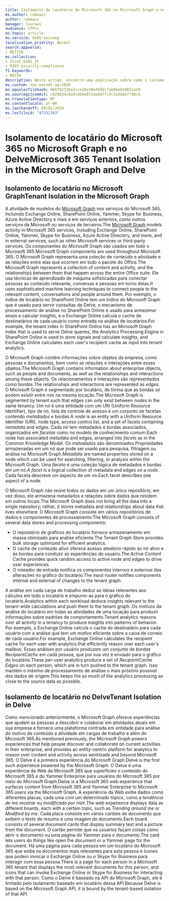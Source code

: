 ```yaml
---
title: Isolamento de locatário do Microsoft 365 no Microsoft Graph e no Delve
ms.author: robmazz
author: robmazz
manager: laurawi
audience: ITPro
ms.topic: article
ms.service: O365-seccomp
localization_priority: Normal
search.appverid:
- MET150
ms.collection:
- Strat_O365_IP
- M365-security-compliance
f1.keywords:
- NOCSH
description: Neste artigo, encontre uma explicação sobre como o isolamento de locatário do Microsoft 365 funciona no Office Graph e no Delve.
ms.custom: seo-marvel-apr2020
ms.openlocfilehash: 966f02726a2cce18e30e4d5bc7ab0beb5db51a29
ms.sourcegitcommit: c029834c8a914b4e072de847fc4c3a3dde7790c5
ms.translationtype: MT
ms.contentlocale: pt-BR
ms.lasthandoff: 09/02/2020
ms.locfileid: "47332383"
---
```

# <a name="microsoft-365-tenant-isolation-in-the-microsoft-graph-and-delve"></a><span data-ttu-id="d5b2e-103">Isolamento de locatário do Microsoft 365 no Microsoft Graph e no Delve</span><span class="sxs-lookup"><span data-stu-id="d5b2e-103">Microsoft 365 Tenant Isolation in the Microsoft Graph and Delve</span></span>

## <a name="tenant-isolation-in-the-microsoft-graph"></a><span data-ttu-id="d5b2e-104">Isolamento de locatário no Microsoft Graph</span><span class="sxs-lookup"><span data-stu-id="d5b2e-104">Tenant Isolation in the Microsoft Graph</span></span>

<span data-ttu-id="d5b2e-105">A atividade de modelos do [Microsoft Graph](https://developer.microsoft.com/graph) nos serviços do Microsoft 365, incluindo Exchange Online, SharePoint Online, Yammer, Skype for Business, Azure Active Directory e mais e em serviços externos, como outros serviços da Microsoft ou serviços de terceiros.</span><span class="sxs-lookup"><span data-stu-id="d5b2e-105">The [Microsoft Graph](https://developer.microsoft.com/graph) models activity in Microsoft 365 services, including Exchange Online, SharePoint Online, Yammer, Skype for Business, Azure Active Directory, and more, and in external services, such as other Microsoft services or third-party services.</span></span> <span data-ttu-id="d5b2e-106">Os componentes do Microsoft Graph são usados em todo o Microsoft 365.</span><span class="sxs-lookup"><span data-stu-id="d5b2e-106">Microsoft Graph components are used throughout Microsoft 365.</span></span> <span data-ttu-id="d5b2e-107">O Microsoft Graph representa uma coleção de conteúdo e atividade e as relações entre elas que ocorrem em todo o pacote do Office.</span><span class="sxs-lookup"><span data-stu-id="d5b2e-107">The Microsoft Graph represents a collection of content and activity, and the relationships between them that happen across the entire Office suite.</span></span> <span data-ttu-id="d5b2e-108">Ele usa técnicas de aprendizado de máquina sofisticadas para conectar pessoas ao conteúdo relevante, conversas e pessoas em torno delas.</span><span class="sxs-lookup"><span data-stu-id="d5b2e-108">It uses sophisticated machine learning techniques to connect people to the relevant content, conversations and people around them.</span></span> <span data-ttu-id="d5b2e-109">Por exemplo, o índice de locatário no SharePoint Online tem um índice do Microsoft Graph que é usado para servir consultas de Delve, o mecanismo de processamento de análise no SharePoint Online é usado para armazenar sinais e calcular insights, e o Exchange Online calcula o cache de destinatários de cada usuário como entrada na análise de locatários.</span><span class="sxs-lookup"><span data-stu-id="d5b2e-109">For example, the tenant index in SharePoint Online has an Microsoft Graph index that is used to serve Delve queries, the Analytics Processing Engine in SharePoint Online is used to store signals and calculate insights, and Exchange Online calculates each user's recipient cache as input into tenant analytics.</span></span>

<span data-ttu-id="d5b2e-110">O Microsoft Graph contém informações sobre objetos da empresa, como pessoas e documentos, bem como as relações e interações entre esses objetos.</span><span class="sxs-lookup"><span data-stu-id="d5b2e-110">The Microsoft Graph contains information about enterprise objects, such as people and documents, as well as the relationships and interactions among these objects.</span></span> <span data-ttu-id="d5b2e-111">Os relacionamentos e interações são representados como *bordas*.</span><span class="sxs-lookup"><span data-stu-id="d5b2e-111">The relationships and interactions are represented as *edges*.</span></span> <span data-ttu-id="d5b2e-112">O Microsoft Graph é segmentado por locatário, de forma que as bordas só podem existir entre *nós* na mesma locação.</span><span class="sxs-lookup"><span data-stu-id="d5b2e-112">The Microsoft Graph is segmented by tenant such that edges can only exist between *nodes* in the same tenancy.</span></span> <span data-ttu-id="d5b2e-113">Um *nó* é uma entidade com um URI (Uniform Resource Identifier), tipo de nó, lista de controle de acesso e um conjunto de facetas contendo *metadados* e bordas.</span><span class="sxs-lookup"><span data-stu-id="d5b2e-113">A *node* is an entity with a Uniform Resource Identifier (URI), node type, access control list, and a set of facets containing *metadata* and edges.</span></span> <span data-ttu-id="d5b2e-114">Cada nó tem metadados e bordas associados, organizados em *facetas* como no modelo de conhecimento comum.</span><span class="sxs-lookup"><span data-stu-id="d5b2e-114">Each node has associated metadata and edges, arranged into *facets* as in the Common Knowledge Model.</span></span> <span data-ttu-id="d5b2e-115">Os *metadados* são denominados Propriedades armazenadas em um nó que pode ser usado para pesquisa, filtragem ou análise no Microsoft Graph.</span><span class="sxs-lookup"><span data-stu-id="d5b2e-115">*Metadata* are named properties stored on a node which can be used for searching, filtering, or analysis within the Microsoft Graph.</span></span> <span data-ttu-id="d5b2e-116">Uma *faceta* é uma coleção lógica de metadados e bordas em um nó.</span><span class="sxs-lookup"><span data-stu-id="d5b2e-116">A *facet* is a logical collection of metadata and edges on a node.</span></span> <span data-ttu-id="d5b2e-117">Cada faceta descreve um aspecto de um nó.</span><span class="sxs-lookup"><span data-stu-id="d5b2e-117">Each facet describes one aspect of a node.</span></span> 

<span data-ttu-id="d5b2e-118">O Microsoft Graph não reúne todos os dados em um único repositório; em vez disso, ele armazena metadados e relações sobre dados que residem em outros locais.</span><span class="sxs-lookup"><span data-stu-id="d5b2e-118">The Microsoft Graph does not bring all the data into a single repository; rather, it stores metadata and relationships about data that lives elsewhere.</span></span> <span data-ttu-id="d5b2e-119">O Microsoft Graph consiste em vários repositórios de dados e componentes de processamento:</span><span class="sxs-lookup"><span data-stu-id="d5b2e-119">The Microsoft Graph consists of several data stores and processing components:</span></span>

- <span data-ttu-id="d5b2e-120">O repositório de gráficos do locatário fornece armazenamento em massa otimizado para análise eficiente.</span><span class="sxs-lookup"><span data-stu-id="d5b2e-120">The Tenant Graph Store provides bulk storage optimized for efficient analytics.</span></span>
- <span data-ttu-id="d5b2e-121">O cache de conteúdo ativo oferece acesso aleatório rápido ao nó ativo e às bordas para conduzir as experiências do usuário.</span><span class="sxs-lookup"><span data-stu-id="d5b2e-121">The Active Content Cache provides quick random access to active node and edges to drive user experiences.</span></span>
- <span data-ttu-id="d5b2e-122">O roteador de entrada notifica os componentes internos e externos das alterações no gráfico do locatário.</span><span class="sxs-lookup"><span data-stu-id="d5b2e-122">The input router notifies components internal and external of changes to the tenant graph.</span></span>

<span data-ttu-id="d5b2e-123">A análise em cada carga de trabalho deduz as ideias relevantes aos cálculos em todo o locatário e empurre-as para o gráfico do locatário.</span><span class="sxs-lookup"><span data-stu-id="d5b2e-123">Analytics within each workload deduce insights relevant to the tenant-wide calculations and push them to the tenant graph.</span></span> <span data-ttu-id="d5b2e-124">Os motivos da análise do locatário em todas as atividades de uma locação para produzir informações sobre padrões de comportamento.</span><span class="sxs-lookup"><span data-stu-id="d5b2e-124">Tenant analytics reasons over all activity in a tenancy to produce insights into patterns of behavior.</span></span> <span data-ttu-id="d5b2e-125">Por exemplo, o Exchange Online calcula o cache do destinatário para cada usuário com a análise que tem um motivo eficiente sobre a caixa de correio de cada usuário.</span><span class="sxs-lookup"><span data-stu-id="d5b2e-125">For example, Exchange Online calculates the recipient cache for each user with analytics that efficiently reason over each user's mailbox.</span></span> <span data-ttu-id="d5b2e-126">Essas análises por usuário produzem um conjunto de *bordas RecipientCache* em cada pessoa, que por sua vez é enviado para o gráfico do locatário.</span><span class="sxs-lookup"><span data-stu-id="d5b2e-126">These per-user analytics produce a set of *RecipientCache Edges* on each person, which are in turn pushed to the tenant graph.</span></span> <span data-ttu-id="d5b2e-127">Isso mantém o máximo de processamento de análise o mais próximo possível dos dados de origem.</span><span class="sxs-lookup"><span data-stu-id="d5b2e-127">This keeps the as much of the analytics processing as close to the source data as possible.</span></span>

## <a name="tenant-isolation-in-delve"></a><span data-ttu-id="d5b2e-128">Isolamento de locatário no Delve</span><span class="sxs-lookup"><span data-stu-id="d5b2e-128">Tenant Isolation in Delve</span></span>

<span data-ttu-id="d5b2e-129">Como mencionado anteriormente, o Microsoft Graph oferece experiências que ajudam as pessoas a descobrir e colaborar em atividades atuais em sua empresa e fornece uma plataforma centrada em entidade para análise do motivo de conteúdo e atividade em cargas de trabalho e além do Microsoft 365.</span><span class="sxs-lookup"><span data-stu-id="d5b2e-129">As mentioned previously, the Microsoft Graph powers experiences that help people discover and collaborate on current activities in their enterprise, and provides an entity-centric platform for analytics to reason over content and activity across workloads and beyond Microsoft 365.</span></span> <span data-ttu-id="d5b2e-130">O Delve é a primeira experiência do Microsoft Graph.</span><span class="sxs-lookup"><span data-stu-id="d5b2e-130">Delve is the first such experience powered by the Microsoft Graph.</span></span>
<span data-ttu-id="d5b2e-131">O Delve é uma experiência da Web da Microsoft 365 que superfícies o conteúdo do Microsoft 365 e do Yammer Enterprise para usuários do Microsoft 365 por meio do Microsoft Graph.</span><span class="sxs-lookup"><span data-stu-id="d5b2e-131">Delve is a Microsoft 365 web experience that surfaces content from Microsoft 365 and Yammer Enterprise to Microsoft 365 users via the Microsoft Graph.</span></span> <span data-ttu-id="d5b2e-132">A experiência da Web exibe dados como diferentes placas, cada uma com um determinado tópico, como a *tendência de me mostrar* ou *modificado por mim*.</span><span class="sxs-lookup"><span data-stu-id="d5b2e-132">The web experience displays data as different boards, each with a certain topic, such as *Trending around me* or *Modified by me*.</span></span> <span data-ttu-id="d5b2e-133">Cada placa consiste em vários cartões de documento que exibem o texto de resumo e uma imagem do documento.</span><span class="sxs-lookup"><span data-stu-id="d5b2e-133">Each board consists of several document cards that display summary text and a picture from the document.</span></span> <span data-ttu-id="d5b2e-134">O cartão permite que os usuários façam coisas como abrir o documento ou uma página do Yammer para o documento.</span><span class="sxs-lookup"><span data-stu-id="d5b2e-134">The card lets users do things like open the document or a Yammer page for the document.</span></span> <span data-ttu-id="d5b2e-135">Há uma página para cada pessoa em um locatário do Microsoft 365 que exibe os documentos mais relevantes para esta pessoa e ícones que podem invocar o Exchange Online ou o Skype for Business para interagir com essa pessoa.</span><span class="sxs-lookup"><span data-stu-id="d5b2e-135">There is a page for each person in a Microsoft 365 tenant that displays the most relevant documents for this person, and icons that can invoke Exchange Online or Skype for Business for interacting with that person.</span></span> <span data-ttu-id="d5b2e-136">Como o Delve é baseado na API do Microsoft Graph, ele é limitado pelo isolamento baseado em locatário dessa API.</span><span class="sxs-lookup"><span data-stu-id="d5b2e-136">Because Delve is based on the Microsoft Graph API, it is bound by the tenant-based isolation of that API.</span></span>